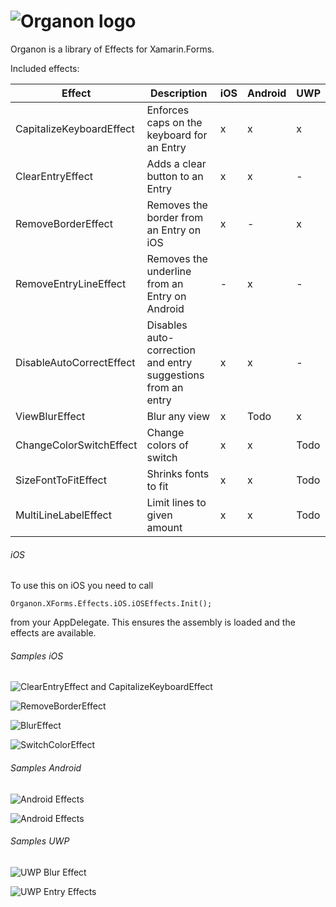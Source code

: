 ![Organon logo](Media/OrganonLogoL.png)
=======

Organon is a library of Effects for Xamarin.Forms.

Included effects:

| Effect                     | Description | iOS | Android | UWP |
|----------------------------|-------------|-----|---------|-----|
| CapitalizeKeyboardEffect | Enforces caps on the keyboard for an Entry | x | x | x |
| ClearEntryEffect | Adds a clear button to an Entry | x | x | - |
| RemoveBorderEffect | Removes the border from an Entry on iOS | x | - | x |
| RemoveEntryLineEffect | Removes the underline from an Entry on Android | - | x | - |
| DisableAutoCorrectEffect | Disables auto-correction and entry suggestions from an entry | x | x | - |
| ViewBlurEffect | Blur any view | x | Todo | x |
| ChangeColorSwitchEffect | Change colors of switch | x | x | Todo |
| SizeFontToFitEffect | Shrinks fonts to fit | x | x | Todo |
| MultiLineLabelEffect | Limit lines to given amount | x | x | Todo |

###### iOS

To use this on iOS you need to call

```
Organon.XForms.Effects.iOS.iOSEffects.Init();
```

from your AppDelegate. This ensures the assembly is loaded and the effects are available.

###### Samples iOS

![ClearEntryEffect and CapitalizeKeyboardEffect](Media/ClearEntryAndAllCaps_thumb.gif)

![RemoveBorderEffect](Media/NoBorders_thumb.gif)

![BlurEffect](Media/BlurEffectiOS_thumb.gif)

![SwitchColorEffect](Media/SwitchColorEffectiOS_thumb.gif)

###### Samples Android
![Android Effects](Media/AndroidEffects_thumb.gif)

![Android Effects](Media/SwitchColorEffectAndroid_thumb.gif)

###### Samples UWP
![UWP Blur Effect](Media/BlurEffectUWP_thumb.gif)

![UWP Entry Effects](Media/EntryEffectsUWP_thumb.gif)
